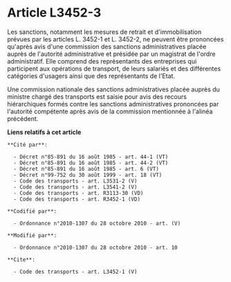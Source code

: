# Article L3452-3

Les sanctions, notamment les mesures de retrait et d'immobilisation prévues par les articles L. 3452-1 et L. 3452-2, ne
peuvent être prononcées qu'après avis d'une commission des sanctions administratives placée auprès de l'autorité
administrative et présidée par un magistrat de l'ordre administratif. Elle comprend des représentants des entreprises qui
participent aux opérations de transport, de leurs salariés et des différentes catégories d'usagers ainsi que des
représentants de l'Etat. 

Une commission nationale des sanctions administratives placée auprès du ministre chargé des transports est saisie pour avis
des recours hiérarchiques formés contre les sanctions administratives prononcées par l'autorité compétente après avis de la
commission mentionnée à l'alinéa précédent.

**Liens relatifs à cet article**

	**Cité par**:

	  - Décret n°85-891 du 16 août 1985 - art. 44-1 (VT)
	  - Décret n°85-891 du 16 août 1985 - art. 44-2 (VT)
	  - Décret n°85-891 du 16 août 1985 - art. 6 (VT)
	  - Décret n°99-752 du 30 août 1999 - art. 18 (VT)
	  - Code des transports - art. L3531-2 (V)
	  - Code des transports - art. L3541-2 (V)
	  - Code des transports - art. R3113-30 (VD)
	  - Code des transports - art. R3452-1 (VD)

	**Codifié par**:

	  - Ordonnance n°2010-1307 du 28 octobre 2010 - art. (V)

	**Modifié par**:

	  - Ordonnance n°2010-1307 du 28 octobre 2010 - art. 10

	**Cite**:

	  - Code des transports - art. L3452-1 (V)
